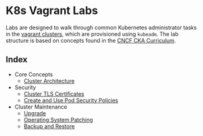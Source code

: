 # K8s Vagrant Labs

Labs are designed to walk through common Kubernetes administrator tasks
in the [vagrant clusters](../clusters), which are provisioned using
`kubeadm`. The lab structure is based on concepts found in the
[CNCF CKA Curriculum](https://github.com/cncf/curriculum/blob/master/CKA_Curriculum_V1.18.pdf).

## Index

- Core Concepts
    - [Cluster Architecture](./core-concepts/architecture/README.md)
- Security
    - [Cluster TLS Certificates](./security/control-plane-certificates/README.md)
    - [Create and Use Pod Security Policies](./security/pod-security-policies/README.md)
- Cluster Maintenance
    - [Upgrade](./cluster-maintenance/cluster-upgrade/README.md)
    - [Operating System Patching](./cluster-maintenance/os-patching/README.md)
    - [Backup and Restore](./cluster-maintenance/control-plane-restore/README.md)
